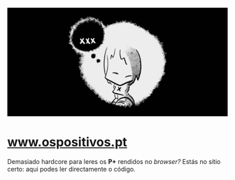 ![OS POSITIVOS](/assets/header.png)

# www.ospositivos.pt

Demasiado hardcore para leres os **P+** rendidos no *browser?* Estás no sítio certo: aqui podes ler directamente o código.
